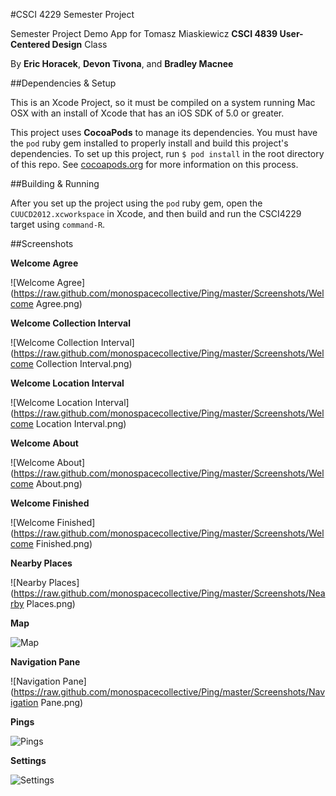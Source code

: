#CSCI 4229 Semester Project

Semester Project Demo App for Tomasz Miaskiewicz **CSCI 4839 User-Centered Design** Class

By **Eric Horacek**, **Devon Tivona**, and **Bradley Macnee**

##Dependencies & Setup

This is an Xcode Project, so it must be compiled on a system running Mac OSX with an install of Xcode that has an iOS SDK of 5.0 or greater.

This project uses **CocoaPods** to manage its dependencies. You must have the `pod` ruby gem installed to properly install and build this project's dependencies. To set up this project, run `$ pod install` in the root directory of this repo. See [cocoapods.org](http://cocoapods.org) for more information on this process.

##Building & Running

After you set up the project using the `pod` ruby gem, open the `CUUCD2012.xcworkspace` in Xcode, and then build and run the CSCI4229 target using `command-R`.

##Screenshots

**Welcome Agree**

![Welcome Agree](https://raw.github.com/monospacecollective/Ping/master/Screenshots/Welcome Agree.png)

**Welcome Collection Interval**

![Welcome Collection Interval](https://raw.github.com/monospacecollective/Ping/master/Screenshots/Welcome Collection Interval.png)

**Welcome Location Interval**

![Welcome Location Interval](https://raw.github.com/monospacecollective/Ping/master/Screenshots/Welcome Location Interval.png)

**Welcome About**

![Welcome About](https://raw.github.com/monospacecollective/Ping/master/Screenshots/Welcome About.png)

**Welcome Finished**

![Welcome Finished](https://raw.github.com/monospacecollective/Ping/master/Screenshots/Welcome Finished.png)

**Nearby Places**

![Nearby Places](https://raw.github.com/monospacecollective/Ping/master/Screenshots/Nearby Places.png)

**Map**

![Map](https://raw.github.com/monospacecollective/Ping/master/Screenshots/Map.png)

**Navigation Pane**

![Navigation Pane](https://raw.github.com/monospacecollective/Ping/master/Screenshots/Navigation Pane.png)

**Pings**

![Pings](https://raw.github.com/monospacecollective/Ping/master/Screenshots/Pings.png)

**Settings**

![Settings](https://raw.github.com/monospacecollective/Ping/master/Screenshots/Settings.png)

